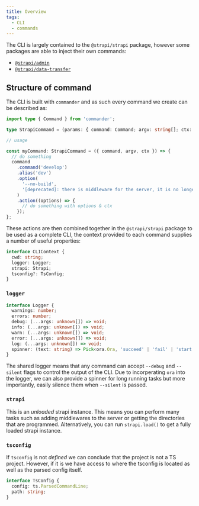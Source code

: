 ```yaml
---
title: Overview
tags:
  - CLI
  - commands
---
```


The CLI is largely contained to the `@strapi/strapi` package, however some packages are able to inject their own commands:

- [`@strapi/admin`](/docs/core/admin/intro)
- [`@strapi/data-transfer`](/docs/core/data-transfer/intro)

## Structure of command

The CLI is built with `commander` and as such every command we create can be described as:

```ts
import type { Command } from 'commander';

type StrapiCommand = (params: { command: Command; argv: string[]; ctx: CLIContext }) => void;

// usage

const myCommand: StrapiCommand = ({ command, argv, ctx }) => {
  // do something
  command
    .command('develop')
    .alias('dev')
    .option(
      '--no-build',
      '[deprecated]: there is middleware for the server, it is no longer a separate process'
    )
    .action((options) => {
      // do something with options & ctx
    });
};
```

These actions are then combined together in the `@strapi/strapi` package to be used as a complete CLI, the context provided to each command
supplies a number of useful properties:

```ts
interface CLIContext {
  cwd: string;
  logger: Logger;
  strapi: Strapi;
  tsconfig?: TsConfig;
}
```

### `logger`

```ts
interface Logger {
  warnings: number;
  errors: number;
  debug: (...args: unknown[]) => void;
  info: (...args: unknown[]) => void;
  warn: (...args: unknown[]) => void;
  error: (...args: unknown[]) => void;
  log: (...args: unknown[]) => void;
  spinner: (text: string) => Pick<ora.Ora, 'succeed' | 'fail' | 'start' | 'text'>;
}
```

The shared logger means that any command can accept `--debug` and `--silent` flags to control the output of the CLI. Due to incorperating `ora` into the logger, we can also provide a spinner for long running tasks but more importantly, easily silence them when `--silent` is passed.

### `strapi`

This is an _unloaded_ strapi instance. This means you can perform many tasks such as adding middlewares to the server or getting the directories that are programmed. Alternatively, you can run `strapi.load()` to get a fully loaded strapi instance.

### `tsconfig`

If `tsconfig` is not _defined_ we can conclude that the project is not a TS project. However, if it is we have access to where the tsconfig is located as well as the parsed config itself.

```ts
interface TsConfig {
  config: ts.ParsedCommandLine;
  path: string;
}
```
